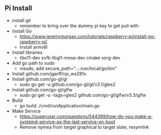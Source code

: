 
## Pi Install

- install git
    - remember to bring over the dummy pi key to get pull with
- Install Go
    - https://www.jeremymorgan.com/tutorials/raspberry-pi/install-go-raspberry-pi/
    - Install armv6l
- Install libraries
  - libx11-dev xvfb libgl1-mesa-dev cmake xorg-dev
- Add go path to sudo
  - visudo, add secure_path="...:/usr/local/go/bin"
- Install github.com/jgarff/rpi_ws281x
- Install github.com/go-gl/gl
    - sudo go get -u github.com/go-gl/gl/v3.1/gles2
- Install github.com/go-gl/glfw
    - sudo go get -u -tags=gles2 github.com/go-gl/glfw/v3.3/glfw
- Build
    - go build ./cmd/runApplication/main.go
- Make Service
  - https://superuser.com/questions/544399/how-do-you-make-a-systemd-service-as-the-last-service-on-boot
  - Remove nymea from target graphical to target slate, resymlink